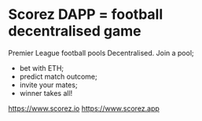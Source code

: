 # Scorez DAPP = football decentralised game

Premier League football pools Decentralised. Join a pool; 
- bet with ETH; 
- predict match outcome;
- invite your mates;
-  winner takes all!

https://www.scorez.io 
https://www.scorez.app
